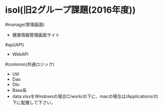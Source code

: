 # isol(旧2グループ課題(2016年度))  
#manage(管理画面)  

 - 健康情報管理画面サイト  
 
#api(API)  

 - WebAPI  

#common(共通ロジック)  

 - Util  
 - Dao  
 - Dto  
 - Base系  
 - data.xlsxをWindowsの場合C/work/の下に、macの場合は/Applications/の下に配置して下さい。  
 
